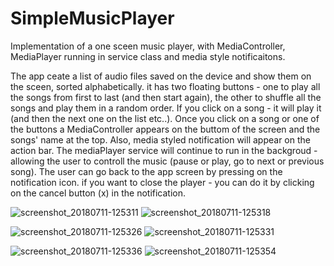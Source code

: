 # SimpleMusicPlayer

Implementation of a one sceen music player, with MediaController, MediaPlayer running in service class and media style notificaitons.

The app ceate a list of audio files saved on the device and show them on the sceen, sorted alphabetically. it has two floating buttons - 
one to play all the songs from first to last (and then start again), the other to shuffle all the songs and play them in a random order.
If you click on a song - it will play it (and then the next one on the list etc..).
Once you click on a song or one of the buttons a MediaController appears on the buttom of the screen and the songs' name at the top.
Also, media styled notification will appear on the action bar.
The mediaPlayer service will continue to run in the backgroud - allowing the user to controll the music (pause or play, go to next or 
previous song). The user can go back to the app screen by pressing on the notification icon.
if you want to close the player - you can do it by clicking on the cancel button (x) in the notification.

![screenshot_20180711-125311](https://user-images.githubusercontent.com/33417968/42565423-101187ea-850c-11e8-8b16-0f7fdf3457e1.png)
![screenshot_20180711-125318](https://user-images.githubusercontent.com/33417968/42565424-10405282-850c-11e8-8ec8-893c078f91aa.png)

![screenshot_20180711-125326](https://user-images.githubusercontent.com/33417968/42565425-1061cb2e-850c-11e8-8e98-e68765602534.png)
![screenshot_20180711-125331](https://user-images.githubusercontent.com/33417968/42565426-1087bea6-850c-11e8-8419-3837b3ea0032.png)

![screenshot_20180711-125336](https://user-images.githubusercontent.com/33417968/42565427-10a97596-850c-11e8-9ba7-3a4e32f38f6a.png)
![screenshot_20180711-125354](https://user-images.githubusercontent.com/33417968/42565428-10c9a7e4-850c-11e8-9a33-b64fae15fa5c.png)

